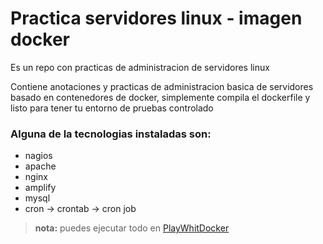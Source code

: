 # Practica servidores linux - imagen docker

Es un repo con practicas de administracion de servidores linux

Contiene anotaciones y practicas de administracion basica de servidores basado en contenedores de docker, simplemente compila el dockerfile y listo para tener tu entorno de pruebas controlado

### Alguna de la tecnologias instaladas son:
- nagios
- apache
- nginx
- amplify
- mysql
- cron -> crontab -> cron job

>**nota:** puedes ejecutar todo en 
[PlayWhitDocker](https://labs.play-with-docker.com/)